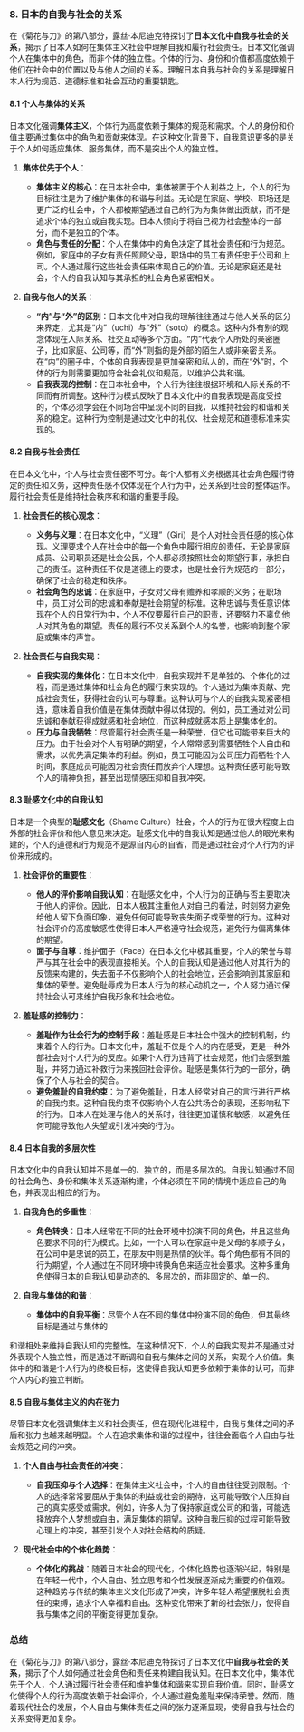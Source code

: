 ### 8. **日本的自我与社会的关系**

在《菊花与刀》的第八部分，露丝·本尼迪克特探讨了**日本文化中自我与社会的关系**，揭示了日本人如何在集体主义社会中理解自我和履行社会责任。日本文化强调个人在集体中的角色，而非个体的独立性。个体的行为、身份和价值都高度依赖于他们在社会中的位置以及与他人之间的关系。理解日本自我与社会的关系是理解日本人行为规范、道德标准和社会互动的重要钥匙。

#### 8.1 **个人与集体的关系**

日本文化强调**集体主义**，个体行为高度依赖于集体的规范和需求。个人的身份和价值主要通过集体中的角色和贡献来体现。在这种文化背景下，自我意识更多的是关于个人如何适应集体、服务集体，而不是突出个人的独立性。

1. **集体优先于个人**：
   - **集体主义的核心**：在日本社会中，集体被置于个人利益之上，个人的行为目标往往是为了维护集体的和谐与利益。无论是在家庭、学校、职场还是更广泛的社会中，个人都被期望通过自己的行为为集体做出贡献，而不是追求个体的独立或自我实现。日本人倾向于将自己视为社会整体的一部分，而不是独立的个体。
   - **角色与责任的分配**：个人在集体中的角色决定了其社会责任和行为规范。例如，家庭中的子女有责任照顾父母，职场中的员工有责任忠于公司和上司。个人通过履行这些社会责任来体现自己的价值。无论是家庭还是社会，个人的自我认知与其承担的社会角色紧密相关。

2. **自我与他人的关系**：
   - **“内”与“外”的区别**：日本文化中对自我的理解往往通过与他人关系的区分来界定，尤其是“内”（uchi）与“外”（soto）的概念。这种内外有别的观念体现在人际关系、社交互动等多个方面。“内”代表个人所处的亲密圈子，比如家庭、公司等，而“外”则指的是外部的陌生人或非亲密关系。在“内”的圈子中，个体的自我表现是更加亲密和私人的，而在“外”时，个体的行为则需要更加符合社会礼仪和规范，以维护公共和谐。
   - **自我表现的控制**：在日本社会中，个人行为往往根据环境和人际关系的不同而有所调整。这种行为模式反映了日本文化中的自我表现是高度受控的，个体必须学会在不同场合中呈现不同的自我，以维持社会的和谐和关系的稳定。这种行为控制是通过文化中的礼仪、社会规范和道德标准来实现的。

#### 8.2 **自我与社会责任**

在日本文化中，个人与社会责任密不可分。每个人都有义务根据其社会角色履行特定的责任和义务，这种责任感不仅体现在个人行为中，还关系到社会的整体运作。履行社会责任是维持社会秩序和和谐的重要手段。

1. **社会责任的核心观念**：
   - **义务与义理**：在日本文化中，“义理”（Giri）是个人对社会责任感的核心体现。义理要求个人在社会中的每一个角色中履行相应的责任，无论是家庭成员、公司职员还是社会公民，个人都必须按照社会的期望行事，承担自己的责任。这种责任不仅是道德上的要求，也是社会行为规范的一部分，确保了社会的稳定和秩序。
   - **社会角色的忠诚**：在家庭中，子女对父母有赡养和孝顺的义务；在职场中，员工对公司的忠诚和奉献是社会期望的标准。这种忠诚与责任意识体现在个人的日常行为中，个人不仅要履行自己的职责，还要努力不辜负他人对其角色的期望。责任的履行不仅关系到个人的名誉，也影响到整个家庭或集体的声誉。

2. **社会责任与自我实现**：
   - **自我实现的集体化**：在日本文化中，自我实现并不是单独的、个体化的过程，而是通过集体和社会角色的履行来实现的。个人通过为集体贡献、完成社会责任，获得社会的认可与尊重。这种认可与个人的自我实现紧密相连，意味着自我价值是在集体贡献中得以体现的。例如，员工通过对公司忠诚和奉献获得成就感和社会地位，而这种成就感本质上是集体化的。
   - **压力与自我牺牲**：尽管履行社会责任是一种荣誉，但它也可能带来巨大的压力。由于社会对个人有明确的期望，个人常常感到需要牺牲个人自由和需求，以优先满足集体的利益。例如，员工可能因为公司压力而牺牲个人时间，家庭成员可能因为社会责任而放弃个人理想。这种责任感可能导致个人的精神负担，甚至出现情感压抑和自我冲突。

#### 8.3 **耻感文化中的自我认知**

日本是一个典型的**耻感文化**（Shame Culture）社会，个人的行为在很大程度上由外部的社会评价和他人意见来决定。耻感文化中的自我认知是通过他人的眼光来构建的，个人的道德和行为规范不是源自内心的自省，而是通过社会对个人行为的评价来形成的。

1. **社会评价的重要性**：
   - **他人的评价影响自我认知**：在耻感文化中，个人行为的正确与否主要取决于他人的评价。因此，日本人极其注重他人对自己的看法，时刻努力避免给他人留下负面印象，避免任何可能导致丧失面子或荣誉的行为。这种对社会评价的高度敏感性使得日本人严格遵守社会规范，避免行为偏离集体的期望。
   - **面子与自尊**：维护面子（Face）在日本文化中极其重要，个人的荣誉与尊严与其在社会中的表现直接相关。个人的自我认知是通过他人对其行为的反馈来构建的，失去面子不仅影响个人的社会地位，还会影响到其家庭和集体的荣誉。避免耻辱成为日本人行为的核心动机之一，个人努力通过保持社会认可来维护自我形象和社会地位。

2. **羞耻感的控制力**：
   - **羞耻作为社会行为的控制手段**：羞耻感是日本社会中强大的控制机制，约束着个人的行为。日本文化中，羞耻不仅是个人的内在感受，更是一种外部社会对个人行为的反应。如果个人行为违背了社会规范，他们会感到羞耻，并努力通过补救行为来挽回社会评价。耻感是集体行为的一部分，确保了个人与社会的契合。
   - **避免羞耻的自我约束**：为了避免羞耻，日本人经常对自己的言行进行严格的自我约束。这种自我约束不仅影响个人在公共场合的表现，还影响私下的行为。日本人在处理与他人的关系时，往往更加谨慎和敏感，以避免任何可能导致他人失望或引发冲突的行为。

#### 8.4 **日本自我的多层次性**

日本文化中的自我认知并不是单一的、独立的，而是多层次的。自我认知通过不同的社会角色、身份和集体关系逐渐构建，个体必须在不同的情境中适应自己的角色，并表现出相应的行为。

1. **自我角色的多重性**：
   - **角色转换**：日本人经常在不同的社会环境中扮演不同的角色，并且这些角色要求不同的行为模式。比如，一个人可以在家庭中是父母的孝顺子女，在公司中是忠诚的员工，在朋友中则是热情的伙伴。每个角色都有不同的行为期望，个人通过在不同环境中转换角色来适应社会要求。这种多重角色使得日本的自我认知是动态的、多层次的，而非固定的、单一的。
   
2. **自我与集体的和谐**：
   - **集体中的自我平衡**：尽管个人在不同的集体中扮演不同的角色，但其最终目标是通过与集体的

和谐相处来维持自我认知的完整性。在这种情况下，个人的自我实现并不是通过对外表现个人独立性，而是通过不断调和自我与集体之间的关系，实现个人价值。集体中的和谐是个人行为的终极目标，这使得自我认知更多依赖于集体的认可，而非个人内心的独立判断。

#### 8.5 **自我与集体主义的内在张力**

尽管日本文化强调集体主义和社会责任，但在现代化进程中，自我与集体之间的矛盾和张力也越来越明显。个人在追求集体和谐的过程中，往往会面临个人自由与社会规范之间的冲突。

1. **个人自由与社会责任的冲突**：
   - **自我压抑与个人选择**：在集体主义社会中，个人的自由往往受到限制。个人的选择常常要屈从于集体的利益或社会的期待，这可能导致个人压抑自己的真实感受或需求。例如，许多人为了保持家庭或公司的和谐，可能选择放弃个人梦想或自由，满足集体的期望。这种自我压抑的过程可能导致心理上的冲突，甚至引发个人对社会结构的质疑。
   
2. **现代社会中的个体化趋势**：
   - **个体化的挑战**：随着日本社会的现代化，个体化趋势也逐渐兴起，特别是在年轻一代中，个人自由、独立思考和个性发展逐渐成为重要的价值观。这种趋势与传统的集体主义文化形成了冲突，许多年轻人希望摆脱社会责任的束缚，追求个人幸福和自由。这种变化带来了新的社会张力，使得自我与集体之间的平衡变得更加复杂。

### 总结

在《菊花与刀》的第八部分，露丝·本尼迪克特探讨了日本文化中**自我与社会的关系**，揭示了个人如何通过社会角色和责任来构建自我认知。在日本文化中，集体优先于个人，个人通过履行社会责任和维护集体和谐来实现自我价值。同时，耻感文化使得个人的行为高度依赖于社会评价，个人通过避免羞耻来保持荣誉。然而，随着现代社会的发展，个人自由与集体责任之间的张力逐渐显现，使得自我与社会的关系变得更加复杂。